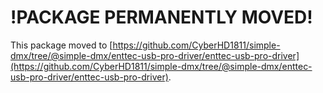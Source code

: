 # !PACKAGE PERMANENTLY MOVED!

This package moved to [https://github.com/CyberHD1811/simple-dmx/tree/@simple-dmx/enttec-usb-pro-driver/enttec-usb-pro-driver](https://github.com/CyberHD1811/simple-dmx/tree/@simple-dmx/enttec-usb-pro-driver/enttec-usb-pro-driver).